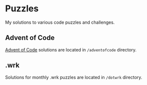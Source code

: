 # Puzzles

My solutions to various code puzzles and challenges.

## Advent of Code

[Advent of Code](https://adventofcode.com) solutions are located in `/adventofcode` directory.

## .wrk

Solutions for monthly .wrk puzzles are located in `/dotwrk` directory.
